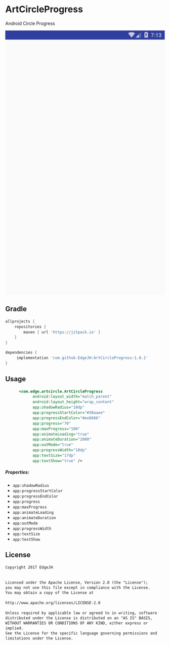 ArtCircleProgress
===============
Android Circle Progress 

![ArtCircleProgress](/ArtCircleProgress.gif)

Gradle
------------
```groovy
allprojects {
    repositories {
        maven { url 'https://jitpack.io' }
    }
}
```
```groovy
dependencies {
     implementation 'com.github.EdgeJH:ArtCircleProgress:1.0.1'
}
```

Usage
--------
```xml
      <com.edge.artcircle.ArtCircleProgress
            android:layout_width="match_parent"
            android:layout_height="wrap_content"
            app:shadowRadius="10dp"
            app:progressStartColor="#30aaee"
            app:progressEndColor="#ee6666"
            app:progress="70"
            app:maxProgress="100"
            app:animateLoading="true"
            app:animateDuration="2000"
            app:outMode="true"
            app:progressWidth="10dp"
            app:textSize="17dp"
            app:textShow="true" />
```



##### Properties:

* `app:shadowRadius`
* `app:progressStartColor`
* `app:progressEndColor`
* `app:progress`
* `app:maxProgress`
* `app:animateLoading`
* `app:animateDuration`
* `app:outMode`
* `app:progressWidth`
* `app:textSize`
* `app:textShow`

License
--------
```
Copyright 2017 EdgeJH


Licensed under the Apache License, Version 2.0 (the "License");
you may not use this file except in compliance with the License.
You may obtain a copy of the License at

http://www.apache.org/licenses/LICENSE-2.0

Unless required by applicable law or agreed to in writing, software
distributed under the License is distributed on an "AS IS" BASIS,
WITHOUT WARRANTIES OR CONDITIONS OF ANY KIND, either express or implied.
See the License for the specific language governing permissions and
limitations under the License.

```
